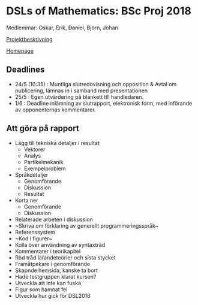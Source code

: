 # DSLs of Mathematics: BSc Proj 2018

Medlemmar: Oskar, Erik, ~~Daniel~~, Björn, Johan

[Projektbeskrivning](DSLsofMath_andra_kurser.md)

[Homepage](https://dslsofmath.github.io/BScProj2018/index.html)


## Deadlines
* 24/5 (10:35) : Muntliga slutredovisning och opposition & Avtal om publicering, lämnas in i samband med presentationen
* 25/5 : Egen utvärdering på blankett till handledaren.
* 1/6 : Deadline inlämning av slutrapport, elektronisk form, med införande av opponenternas kommentarer.

## Att göra på rapport

- Lägg till tekniska detaljer i resultat
  - Vektorer
  - Analys
  - Partikelmekanik
  - Exempelproblem
- Språkdetaljer
  - Genomförande
  - Diskussion
  - Resultat
- Korta ner
  - Genomförande
  - Diskussion
- Relaterade arbeten i diskussion
- ~Skriva om förklaring av generellt programmeringsspråk~
- Referenssystem
- ~Kod i figurer~
- Kolla över användning av syntaxträd
- Kommentarer i teorikapitel
- Röd tråd lärandeteorier och sista stycket
- Framåtpekare i genomförande
- Skapnde hemsida, kanske ta bort
- Hade testgruppen klarat kursen?
- Utveckla att inte kan fuska
- Figur som hamnat fel
- Utveckla hur gick för DSL2016

